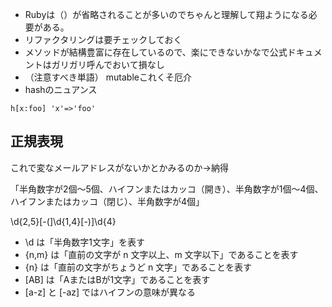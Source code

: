 - Rubyは（）が省略されることが多いのでちゃんと理解して翔ようになる必要がある。
- リファクタリングは要チェックしておく
- メソッドが結構豊富に存在しているので、楽にできないかなで公式ドキュメントはガリガリ呼んでおいて損なし
- （注意すべき単語） mutableこれくそ厄介
- hashのニュアンス 
```
h[x:foo] 'x'=>'foo' 
```

## 正規表現

これで変なメールアドレスがないかとかみるのか→納得

「半角数字が2個～5個、ハイフンまたはカッコ（開き）、半角数字が1個～4個、ハイフンまたはカッコ（閉じ）、半角数字が4個」
<p>\d{2,5}[-(]\d{1,4}[-)]\d{4}</p>

- \d は「半角数字1文字」を表す
- {n,m} は「直前の文字が n 文字以上、m 文字以下」であることを表す
- {n} は「直前の文字がちょうど n 文字」であることを表す
- [AB] は「AまたはBが1文字」であることを表す
- [a-z] と [-az] ではハイフンの意味が異なる

<br>

